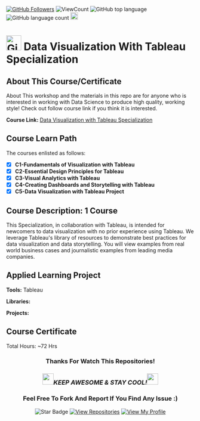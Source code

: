<a href="https://github.com/bdfd"><img src="https://img.shields.io/github/followers/bdfd?label=Follow%20Me&logo=github" alt="GitHub Followers" /></a>
![ViewCount](<https://views.whatilearened.today/views/github/BDFD-LearningGround/Data-Visualization-with-Tableau-Specialization.svg?cache=remove>)
![GitHub top language](<https://img.shields.io/github/languages/top/BDFD-LearningGround/Data-Visualization-with-Tableau-Specialization?style=flat>)
![GitHub language count](https://img.shields.io/github/languages/count/BDFD-LearningGround/Data-Visualization-with-Tableau-Specialization?style=flat)
<img height=20 src="https://cdn.jsdelivr.net/gh/bdfd/Personal_Image_Repo/7.Color-Icon/Status/Done.svg" alt="bdfd" />

# <a href="https://github.com/bdfd"><img height=40 src="https://cdn.jsdelivr.net/gh/bdfd/Personal_Image_Repo/4.Stamp/BDFD_Stamp.png" alt="GitHub Followers" /></a> Data Visualization With Tableau Specialization

## About This Course/Certificate

About This workshop and the materials in this repo are for anyone who is interested in working with Data Science to produce high quality, working style! Check out follow course link if you think it is interested.

**Course Link:** [Data Visualization with Tableau Specialization](https://www.coursera.org/specializations/data-visualization)

## Course Learn Path

The courses enlisted as follows:

- [x] **C1-Fundamentals of Visualization with Tableau**
- [x] **C2-Essential Design Principles for Tableau**
- [x] **C3-Visual Analytics with Tableau**
- [x] **C4-Creating Dashboards and Storytelling with Tableau**
- [x] **C5-Data Visualization with Tableau Project**

## Course Description: 1 Course

This Specialization, in collaboration with Tableau, is intended for newcomers to data visualization with no prior experience using Tableau. We leverage Tableau's library of resources to demonstrate best practices for data visualization and data storytelling. You will view examples from real world business cases and journalistic examples from leading media companies. 

## Applied Learning Project

**Tools:** Tableau

**Libraries:** 

**Projects:** 

## Course Certificate

Total Hours: ~72 Hrs
<div align="center">

### Thanks For Watch This Repositories!

### <img src="https://media.giphy.com/media/WUlplcMpOCEmTGBtBW/giphy.gif" width="30"><i>KEEP AWESOME & STAY COOL!</i><img src="https://media.giphy.com/media/WUlplcMpOCEmTGBtBW/giphy.gif" width="30">

### Feel Free To Fork And Report If You Find Any Issue :)

![Star Badge](https://img.shields.io/static/v1?label=%F0%9F%8C%9F&message=If%20Useful&style=style=flat&color=BC4E99)
[![View Repositories](https://img.shields.io/badge/View-My_Repositories-blue?logo=GitHub)](https://github.com/bdfd?tab=repositories)
[![View My Profile](https://img.shields.io/badge/View-My_Profile-green?logo=GitHub)](https://github.com/bdfd)   
</div>
